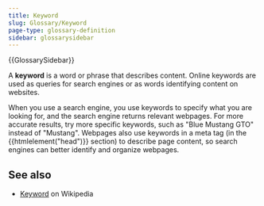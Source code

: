 ```yaml
---
title: Keyword
slug: Glossary/Keyword
page-type: glossary-definition
sidebar: glossarysidebar
---
```


{{GlossarySidebar}}

A **keyword** is a word or phrase that describes content. Online keywords are used as queries for search engines or as words identifying content on websites.

When you use a search engine, you use keywords to specify what you are looking for, and the search engine returns relevant webpages. For more accurate results, try more specific keywords, such as "Blue Mustang GTO" instead of "Mustang". Webpages also use keywords in a meta tag (in the {{htmlelement("head")}} section) to describe page content, so search engines can better identify and organize webpages.

## See also

- [Keyword](https://en.wikipedia.org/wiki/Keyword_research) on Wikipedia
